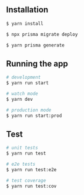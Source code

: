 ## Installation

```bash
$ yarn install
```

```bash
$ npx prisma migrate deploy
```

```bash
$ yarn prisma generate
```

## Running the app

```bash
# development
$ yarn run start

# watch mode
$ yarn dev

# production mode
$ yarn run start:prod
```

## Test

```bash
# unit tests
$ yarn run test

# e2e tests
$ yarn run test:e2e

# test coverage
$ yarn run test:cov
```
